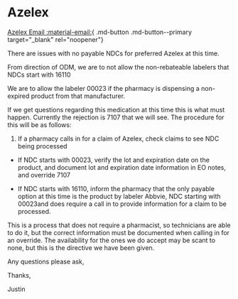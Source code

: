 # Azelex

[Azelex Email :material-email:](https://mygainwell-my.sharepoint.com/:u:/r/personal/christopher_nguyen_gainwelltechnologies_com/Documents/Evergreen/Emails/FW_%20Azelex.msg?csf=1&web=1&e=exBGCl){ .md-button .md-button--primary target="_blank" rel="noopener"}

There are issues with no payable NDCs for preferred Azelex at this time.

From direction of ODM, we are to not allow the non-rebateable labelers that NDCs start with 16110

We are to allow the labeler 00023 if the pharmacy is dispensing a non-expired product from that manufacturer.

If we get questions regarding this medication at this time this is what must happen.
Currently the rejection is 7107 that we will see. The procedure for this will be as follows:

1. If a pharmacy calls in for a claim of Azelex, check claims to see NDC being processed 

- If NDC starts with 00023, verify the lot and expiration date on the product, and document lot and expiration date information in EO notes, and override 7107 

- If NDC starts with 16110, inform the pharmacy that the only payable option at this time is the product by labeler Abbvie, NDC starting with 00023and does require a call in to provide information for a claim to be processed. 
 
This is a process that does not require a pharmacist, so technicians are able to do it, but the correct information must be documented when calling in for an override. The availability for the ones we do accept may be scant to none, but this is the directive we have been given.
 
Any questions please ask,

Thanks,

Justin

